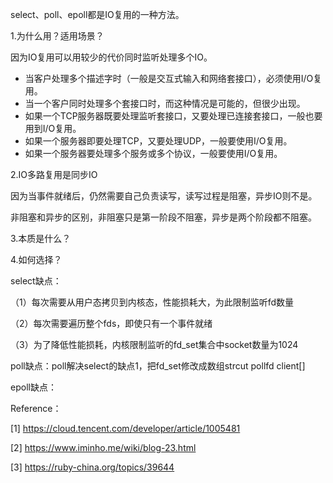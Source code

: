 

select、poll、epoll都是IO复用的一种方法。

1.为什么用？适用场景？

因为IO复用可以用较少的代价同时监听处理多个IO。

- 当客户处理多个描述字时（一般是交互式输入和网络套接口），必须使用I/O复用。 
- 当一个客户同时处理多个套接口时，而这种情况是可能的，但很少出现。 
- 如果一个TCP服务器既要处理监听套接口，又要处理已连接套接口，一般也要用到I/O复用。 
- 如果一个服务器即要处理TCP，又要处理UDP，一般要使用I/O复用。 
- 如果一个服务器要处理多个服务或多个协议，一般要使用I/O复用。

2.IO多路复用是同步IO

因为当事件就绪后，仍然需要自己负责读写，读写过程是阻塞，异步IO则不是。

非阻塞和异步的区别，非阻塞只是第一阶段不阻塞，异步是两个阶段都不阻塞。

3.本质是什么？



4.如何选择？

select缺点：

（1）每次需要从用户态拷贝到内核态，性能损耗大，为此限制监听fd数量

（2）每次需要遍历整个fds，即使只有一个事件就绪

（3）为了降低性能损耗，内核限制监听的fd_set集合中socket数量为1024

poll缺点：poll解决select的缺点1，把fd_set修改成数组strcut pollfd client[] 

epoll缺点：















Reference：

[1] https://cloud.tencent.com/developer/article/1005481

[2] https://www.iminho.me/wiki/blog-23.html

[3] https://ruby-china.org/topics/39644

